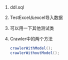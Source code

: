 1. ddl.sql

2. TestExcel从excel导入数据

3. 可以用一下其他测试类

4. Crawler中的两个方法

   ```java
   crawlerWithModel();
   crawlerWithoutModel();
   ```

   